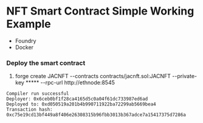 # NFT Smart Contract Simple Working Example

* Foundry 
* Docker


### Deploy the smart contract 


1. forge create JACNFT --contracts contracts/jacnft.sol:JACNFT --private-key ***** --rpc-url http://ethnode:8545

```
Compiler run successful
Deployer: 0x6ceb0bf1f28ca4165d5c0a04f61dc733987ed6ad
Deployed to: 0xd050519a201b4b990711922ba72299ab5669bea4
Transaction hash: 0xc75e19cd13bf449a8f406e26308315b96fbb3013b367adce7a15417375d7286a
```
